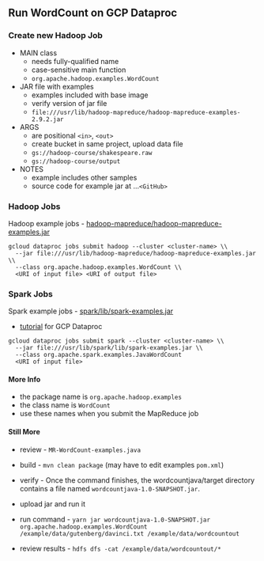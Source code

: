 ## Run WordCount on GCP Dataproc

### Create new Hadoop Job

 - MAIN class
    - needs fully-qualified name
    - case-sensitive main function
    - `org.apache.hadoop.examples.WordCount`  
 - JAR file with examples
    - examples included with base image
    - verify version of jar file
    - `file:///usr/lib/hadoop-mapreduce/hadoop-mapreduce-examples-2.9.2.jar ` 
 - ARGS 
    - are positional `<in>`, `<out>`
    - create bucket in same project, upload data file
    - `gs://hadoop-course/shakespeare.raw`
    - `gs://hadoop-course/output`
 - NOTES
    - example includes other samples
    - source code for example jar at ...`<GitHub>`

### Hadoop Jobs

Hadoop example jobs - [hadoop-mapreduce/hadoop-mapreduce-examples.jar](https://github.com/apache/hadoop/tree/trunk/hadoop-mapreduce-project/hadoop-mapreduce-examples/src/main/java/org/apache/hadoop/examples)  
```
gcloud dataproc jobs submit hadoop --cluster <cluster-name> \\
  --jar file:///usr/lib/hadoop-mapreduce/hadoop-mapreduce-examples.jar \\
  --class org.apache.hadoop.examples.WordCount \\
  <URI of input file> <URI of output file>
```
### Spark Jobs
Spark example jobs - 	[spark/lib/spark-examples.jar](https://github.com/apache/spark/tree/master/examples/src/main)  

- [tutorial](https://cloud.google.com/dataproc/docs/tutorials/spark-scala) for GCP Dataproc
```
gcloud dataproc jobs submit spark --cluster <cluster-name> \\
  --jar file:///usr/lib/spark/lib/spark-examples.jar \\
  --class org.apache.spark.examples.JavaWordCount
  <URI of input file>
```
  #### More Info

- the package name is `org.apache.hadoop.examples` 
- the class name is `WordCount`
- use these names when you submit the MapReduce job

#### Still More

 - review - `MR-WordCount-examples.java`
 - build - `mvn clean package` (may have to edit examples `pom.xml`)
 - verify - Once the command finishes, the wordcountjava/target directory contains a file named `wordcountjava-1.0-SNAPSHOT.jar`.

 - upload jar and run it
 - run command - `yarn jar wordcountjava-1.0-SNAPSHOT.jar org.apache.hadoop.examples.WordCount /example/data/gutenberg/davinci.txt /example/data/wordcountout`
 - review results - `hdfs dfs -cat /example/data/wordcountout/*`
